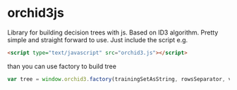 orchid3js
=========

Library for building decision trees with js. Based on ID3 algorithm.
Pretty simple and straight forward to use. Just include the script e.g.
```html
<script type="text/javascript" src="orchid3.js"></script>
```
than you can use factory to build tree
```javascript
var tree = window.orchid3.factory(trainingSetAsString, rowsSeparator, valuesSeparator);
```